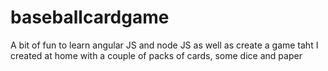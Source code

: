 baseballcardgame
================

A bit of fun to learn angular JS and node JS as well as create a game taht I created at home with a couple of packs of cards, some dice and paper
